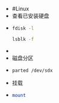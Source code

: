 - #Linux
- 查看已安装硬盘
- ```bash
  fdisk -l
  
  lsblk -f
  ```
-
- 磁盘分区
- ```bash
  parted /dev/sdx
  
  
  ```
- 挂载
- ```bash
  mount 
  ```